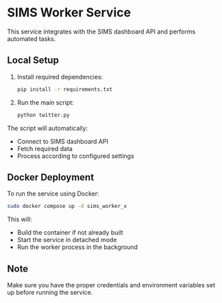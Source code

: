 # SIMS Worker Service

This service integrates with the SIMS dashboard API and performs automated tasks.

## Local Setup

1. Install required dependencies:
   ```bash
   pip install -r requirements.txt
   ```

2. Run the main script:
   ```bash
   python twitter.py
   ```

The script will automatically:
- Connect to SIMS dashboard API
- Fetch required data
- Process according to configured settings

## Docker Deployment

To run the service using Docker:

```bash
sudo docker compose up -d sims_worker_x
```

This will:
- Build the container if not already built
- Start the service in detached mode
- Run the worker process in the background

## Note

Make sure you have the proper credentials and environment variables set up before running the service. 